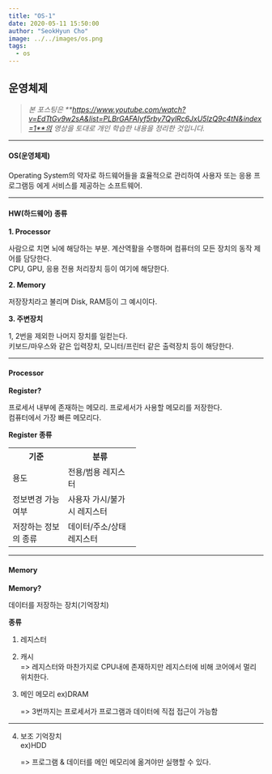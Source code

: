 ```yaml
---
title: "OS-1"
date: 2020-05-11 15:50:00
author: "SeokHyun Cho"
image: ../../images/os.png
tags:
  - os
---
```


## 운영체제

> _본 포스팅은 **https://www.youtube.com/watch?v=EdTtGv9w2sA&list=PLBrGAFAIyf5rby7QylRc6JxU5lzQ9c4tN&index=1**의 영상을 토대로 개인 학습한 내용을 정리한 것입니다._

---

#### OS(운영체제)

Operating System의 약자로 하드웨어들을 효율적으로 관리하여 사용자 또는 응용 프로그램등 에게 서비스를 제공하는 소프트웨어.

---

#### HW(하드웨어) 종류

**1. Processor**

사람으로 치면 뇌에 해당하는 부분. 계산역활을 수행하며 컴퓨터의 모든 장치의 동작 제어를 담당한다.<br>
CPU, GPU, 응용 전용 처리장치 등이 여기에 해당한다.

**2. Memory**

저장장치라고 불리며 Disk, RAM등이 그 예시이다.

**3. 주변장치**

1, 2번을 제외한 나머지 장치를 일컫는다.<br>
키보드/마우스와 같은 입력장치, 모니터/프린터 같은 출력장치 등이 해당한다.

---

#### Processor

**Register?**

프로세서 내부에 존재하는 메모리. 프로세서가 사용할 메모리를 저장한다.<br>
컴퓨터에서 가장 빠른 메모리다.

**Register 종류**

<table style= "width: 50%">
  <tr>
    <th>기준</th>
    <th>분류</th>
  </tr>
  <tr>
    <td>용도</td>
    <td>전용/범용 레지스터</td>
  </tr>
  <tr>
    <td>정보변경 가능여부</td>
    <td>사용자 가시/불가시 레지스터</td>
  </tr>
  <tr>
    <td>저장하는 정보의 종류</td>
    <td>데이터/주소/상태 레지스터</td>
  </tr>
</table>

---

#### Memory

**Memory?**

데이터를 저장하는 장치(기억장치)

**종류**

1. 레지스터
2. 캐시<br>
   => 레지스터와 마찬가지로 CPU내에 존재하지만 레지스터에 비해 코어에서 멀리 위치한다.
3. 메인 메모리
   ex)DRAM

   => 3번까지는 프로세서가 프로그램과 데이터에 직접 접근이 가능함

---

4. 보조 기억장치<br>
   ex)HDD

   => 프로그램 & 데이터를 메인 메모리에 옮겨야만 실행할 수 있다.
